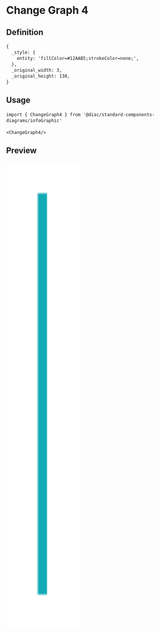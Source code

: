 # Change Graph 4

## Definition

```
{
  _style: { 
    entity: 'fillColor=#12AAB5;strokeColor=none;',
  },
  _original_width: 3,
  _original_height: 130,
}
```

## Usage

```
import { ChangeGraph4 } from '@diac/standard-components-diagrams/infoGraphic'

<ChangeGraph4/>
```

## Preview

<img src="./change-graph-4.png" width="200"/>
